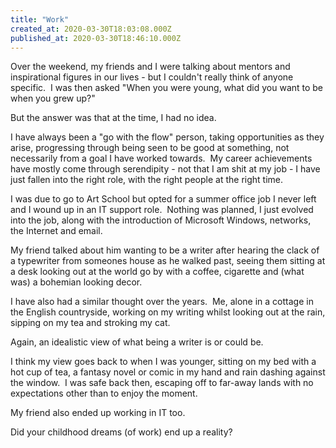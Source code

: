 ```yaml
---
title: "Work"
created_at: 2020-03-30T18:03:08.000Z
published_at: 2020-03-30T18:46:10.000Z
---
```

Over the weekend, my friends and I were talking about mentors and inspirational figures in our lives - but I couldn't really think of anyone specific.  I was then asked "When you were young, what did you want to be when you grew up?"

But the answer was that at the time, I had no idea.

I have always been a "go with the flow" person, taking opportunities as they arise, progressing through being seen to be good at something, not necessarily from a goal I have worked towards.  My career achievements have mostly come through serendipity - not that I am shit at my job - I have just fallen into the right role, with the right people at the right time.

I was due to go to Art School but opted for a summer office job I never left and I wound up in an IT support role.  Nothing was planned, I just evolved into the job, along with the introduction of Microsoft Windows, networks, the Internet and email.

My friend talked about him wanting to be a writer after hearing the clack of a typewriter from someones house as he walked past, seeing them sitting at a desk looking out at the world go by with a coffee, cigarette and (what was) a bohemian looking decor.

I have also had a similar thought over the years.  Me, alone in a cottage in the English countryside, working on my writing whilst looking out at the rain, sipping on my tea and stroking my cat.

Again, an idealistic view of what being a writer is or could be.

I think my view goes back to when I was younger, sitting on my bed with a hot cup of tea, a fantasy novel or comic in my hand and rain dashing against the window.  I was safe back then, escaping off to far-away lands with no expectations other than to enjoy the moment.

My friend also ended up working in IT too.

Did your childhood dreams (of work) end up a reality?
